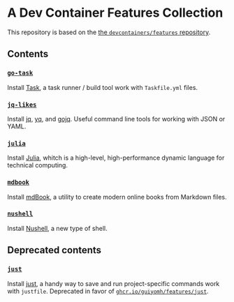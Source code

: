 # A Dev Container Features Collection

This repository is based on the [the `devcontainers/features` repository](https://github.com/devcontainers/features).

## Contents

### [`go-task`](src/go-task/README.md)

Install [Task](https://taskfile.dev), a task runner / build tool work with `Taskfile.yml` files.

### [`jq-likes`](src/jq-likes/README.md)

Install [jq](https://stedolan.github.io/jq/),
[yq](https://github.com/mikefarah/yq), and [gojq](https://github.com/itchyny/gojq).
Useful command line tools for working with JSON or YAML.

### [`julia`](src/julia/README.md)

Install [Julia](https://julialang.org), whitch is a high-level,
high-performance dynamic language for technical computing.

### [`mdbook`](src/mdbook/README.md)

Install [mdBook](https://rust-lang.github.io/mdBook), a utility to create modern online books from Markdown files.

### [`nushell`](src/nushell/README.md)

Install [Nushell](https://www.nushell.sh), a new type of shell.

## Deprecated contents

### [`just`](deprecated/just/README.md)

Install [just](https://just.systems/), a handy way to save and run project-specific commands work with `justfile`.
Deprecated in favor of
[`ghcr.io/guiyomh/features/just`](https://github.com/guiyomh/features/tree/main/src/just).
